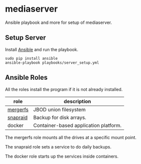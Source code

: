 # mediaserver

Ansible playbook and more for setup of mediaserver.

## Setup Server

Install [Ansible](https://www.ansible.com/)
and run the playbook.

```
sudo pip install ansible
ansible-playbook playbooks/server_setup.yml
```

## Ansible Roles

All the roles install the program if it is not already installed.

role     | description |
---------|-----------------------
[mergerfs](https://github.com/trapexit/mergerfs) | JBOD union filesystem
[snapraid](https://github.com/amadvance/snapraid) | Backup for disk arrays.
docker   | Container-based application platform.

The mergerfs role mounts all the drives at a specific mount point.

The snapraid role sets a service to do daily backups.

The docker role starts up the services inside containers.
